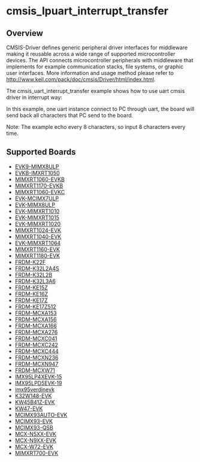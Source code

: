 # cmsis_lpuart_interrupt_transfer

## Overview
CMSIS-Driver defines generic peripheral driver interfaces for middleware making it reusable across a wide
range of supported microcontroller devices. The API connects microcontroller peripherals with middleware
that implements for example communication stacks, file systems, or graphic user interfaces.
More information and usage method please refer to http://www.keil.com/pack/doc/cmsis/Driver/html/index.html.

The cmsis_uart_interrupt_transfer example shows how to use uart cmsis driver in interrupt way:

In this example, one uart instance connect to PC through uart, the board will
send back all characters that PC send to the board.

Note: The example echo every 8 characters, so input 8 characters every time.

## Supported Boards
- [EVK9-MIMX8ULP](../../../_boards/evk9mimx8ulp/cmsis_driver_examples/lpuart/interrupt_transfer/example_board_readme.md)
- [EVKB-IMXRT1050](../../../_boards/evkbimxrt1050/cmsis_driver_examples/lpuart/interrupt_transfer/example_board_readme.md)
- [MIMXRT1060-EVKB](../../../_boards/evkbmimxrt1060/cmsis_driver_examples/lpuart/interrupt_transfer/example_board_readme.md)
- [MIMXRT1170-EVKB](../../../_boards/evkbmimxrt1170/cmsis_driver_examples/lpuart/interrupt_transfer/example_board_readme.md)
- [MIMXRT1060-EVKC](../../../_boards/evkcmimxrt1060/cmsis_driver_examples/lpuart/interrupt_transfer/example_board_readme.md)
- [EVK-MCIMX7ULP](../../../_boards/evkmcimx7ulp/cmsis_driver_examples/lpuart/interrupt_transfer/example_board_readme.md)
- [EVK-MIMX8ULP](../../../_boards/evkmimx8ulp/cmsis_driver_examples/lpuart/interrupt_transfer/example_board_readme.md)
- [EVK-MIMXRT1010](../../../_boards/evkmimxrt1010/cmsis_driver_examples/lpuart/interrupt_transfer/example_board_readme.md)
- [EVK-MIMXRT1015](../../../_boards/evkmimxrt1015/cmsis_driver_examples/lpuart/interrupt_transfer/example_board_readme.md)
- [EVK-MIMXRT1020](../../../_boards/evkmimxrt1020/cmsis_driver_examples/lpuart/interrupt_transfer/example_board_readme.md)
- [MIMXRT1024-EVK](../../../_boards/evkmimxrt1024/cmsis_driver_examples/lpuart/interrupt_transfer/example_board_readme.md)
- [MIMXRT1040-EVK](../../../_boards/evkmimxrt1040/cmsis_driver_examples/lpuart/interrupt_transfer/example_board_readme.md)
- [EVK-MIMXRT1064](../../../_boards/evkmimxrt1064/cmsis_driver_examples/lpuart/interrupt_transfer/example_board_readme.md)
- [MIMXRT1160-EVK](../../../_boards/evkmimxrt1160/cmsis_driver_examples/lpuart/interrupt_transfer/example_board_readme.md)
- [MIMXRT1180-EVK](../../../_boards/evkmimxrt1180/cmsis_driver_examples/lpuart/interrupt_transfer/example_board_readme.md)
- [FRDM-K22F](../../../_boards/frdmk22f/cmsis_driver_examples/lpuart/interrupt_transfer/example_board_readme.md)
- [FRDM-K32L2A4S](../../../_boards/frdmk32l2a4s/cmsis_driver_examples/lpuart/interrupt_transfer/example_board_readme.md)
- [FRDM-K32L2B](../../../_boards/frdmk32l2b/cmsis_driver_examples/lpuart/interrupt_transfer/example_board_readme.md)
- [FRDM-K32L3A6](../../../_boards/frdmk32l3a6/cmsis_driver_examples/lpuart/interrupt_transfer/example_board_readme.md)
- [FRDM-KE15Z](../../../_boards/frdmke15z/cmsis_driver_examples/lpuart/interrupt_transfer/example_board_readme.md)
- [FRDM-KE16Z](../../../_boards/frdmke16z/cmsis_driver_examples/lpuart/interrupt_transfer/example_board_readme.md)
- [FRDM-KE17Z](../../../_boards/frdmke17z/cmsis_driver_examples/lpuart/interrupt_transfer/example_board_readme.md)
- [FRDM-KE17Z512](../../../_boards/frdmke17z512/cmsis_driver_examples/lpuart/interrupt_transfer/example_board_readme.md)
- [FRDM-MCXA153](../../../_boards/frdmmcxa153/cmsis_driver_examples/lpuart/interrupt_transfer/example_board_readme.md)
- [FRDM-MCXA156](../../../_boards/frdmmcxa156/cmsis_driver_examples/lpuart/interrupt_transfer/example_board_readme.md)
- [FRDM-MCXA166](../../../_boards/frdmmcxa166/cmsis_driver_examples/lpuart/interrupt_transfer/example_board_readme.md)
- [FRDM-MCXA276](../../../_boards/frdmmcxa276/cmsis_driver_examples/lpuart/interrupt_transfer/example_board_readme.md)
- [FRDM-MCXC041](../../../_boards/frdmmcxc041/cmsis_driver_examples/lpuart/interrupt_transfer/example_board_readme.md)
- [FRDM-MCXC242](../../../_boards/frdmmcxc242/cmsis_driver_examples/lpuart/interrupt_transfer/example_board_readme.md)
- [FRDM-MCXC444](../../../_boards/frdmmcxc444/cmsis_driver_examples/lpuart/interrupt_transfer/example_board_readme.md)
- [FRDM-MCXN236](../../../_boards/frdmmcxn236/cmsis_driver_examples/lpuart/interrupt_transfer/example_board_readme.md)
- [FRDM-MCXN947](../../../_boards/frdmmcxn947/cmsis_driver_examples/lpuart/interrupt_transfer/example_board_readme.md)
- [FRDM-MCXW71](../../../_boards/frdmmcxw71/cmsis_driver_examples/lpuart/interrupt_transfer/example_board_readme.md)
- [IMX95LP4XEVK-15](../../../_boards/imx95lp4xevk15/cmsis_driver_examples/lpuart/interrupt_transfer/example_board_readme.md)
- [IMX95LPD5EVK-19](../../../_boards/imx95lpd5evk19/cmsis_driver_examples/lpuart/interrupt_transfer/example_board_readme.md)
- [imx95verdinevk](../../../_boards/imx95verdinevk/cmsis_driver_examples/lpuart/interrupt_transfer/example_board_readme.md)
- [K32W148-EVK](../../../_boards/k32w148evk/cmsis_driver_examples/lpuart/interrupt_transfer/example_board_readme.md)
- [KW45B41Z-EVK](../../../_boards/kw45b41zevk/cmsis_driver_examples/lpuart/interrupt_transfer/example_board_readme.md)
- [KW47-EVK](../../../_boards/kw47evk/cmsis_driver_examples/lpuart/interrupt_transfer/example_board_readme.md)
- [MCIMX93AUTO-EVK](../../../_boards/mcimx93autoevk/cmsis_driver_examples/lpuart/interrupt_transfer/example_board_readme.md)
- [MCIMX93-EVK](../../../_boards/mcimx93evk/cmsis_driver_examples/lpuart/interrupt_transfer/example_board_readme.md)
- [MCIMX93-QSB](../../../_boards/mcimx93qsb/cmsis_driver_examples/lpuart/interrupt_transfer/example_board_readme.md)
- [MCX-N5XX-EVK](../../../_boards/mcxn5xxevk/cmsis_driver_examples/lpuart/interrupt_transfer/example_board_readme.md)
- [MCX-N9XX-EVK](../../../_boards/mcxn9xxevk/cmsis_driver_examples/lpuart/interrupt_transfer/example_board_readme.md)
- [MCX-W72-EVK](../../../_boards/mcxw72evk/cmsis_driver_examples/lpuart/interrupt_transfer/example_board_readme.md)
- [MIMXRT700-EVK](../../../_boards/mimxrt700evk/cmsis_driver_examples/lpuart/interrupt_transfer/example_board_readme.md)

